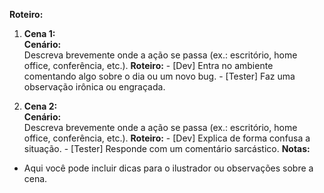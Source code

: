 **Roteiro:**
1. **Cena 1:**  
	**Cenário:**  
		Descreva brevemente onde a ação se passa (ex.: escritório, home office, conferência, etc.).
	**Roteiro:**
		- [Dev] Entra no ambiente comentando algo sobre o dia ou um novo bug.
		- [Tester] Faz uma observação irônica ou engraçada.
   
2. **Cena 2:**  
	**Cenário:**  
		Descreva brevemente onde a ação se passa (ex.: escritório, home office, conferência, etc.).
	**Roteiro:**
	   - [Dev] Explica de forma confusa a situação.
	   - [Tester] Responde com um comentário sarcástico.
**Notas:**  
- Aqui você pode incluir dicas para o ilustrador ou observações sobre a cena.